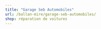 ```yaml
---
title: "Garage Seb Automobiles"
url: /ballan-mire/garage-seb-automobiles/
shop: réparation de voitures
---
```

